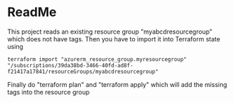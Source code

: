# ReadMe

This project reads an existing resource group "myabcdresourcegroup" which does not have tags. Then you have to import it into Terraform state using 

    terraform import "azurerm_resource_group.myresourcegroup" "/subscriptions/39da38bd-3466-40fd-ad8f-f21417a17841/resourceGroups/myabcdresourcegroup" 

Finally do "terraform plan" and "terraform apply" which will add the missing tags into the resource group